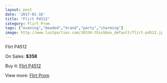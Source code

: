 ```yaml
---
layout: post
date: '2017-01-16'
title: "Flirt P4512"
category: Flirt Prom
tags: ["evening","beaded","brand","party","charming"]
image: http://www.lustparties.com/10334-thickbox_default/flirt-p4512.jpg
---
```

Flirt P4512

On Sales: **$358**
<a href="https://www.lustparties.com/en/flirt-prom/3513-flirt-p4512.html"><amp-img layout="responsive" width="600" height="600" src="//www.lustparties.com/10334-thickbox_default/flirt-p4512.jpg" alt="Flirt P4512 0" /></a>
<a href="https://www.lustparties.com/en/flirt-prom/3513-flirt-p4512.html"><amp-img layout="responsive" width="600" height="600" src="//www.lustparties.com/10335-thickbox_default/flirt-p4512.jpg" alt="Flirt P4512 1" /></a>
<a href="https://www.lustparties.com/en/flirt-prom/3513-flirt-p4512.html"><amp-img layout="responsive" width="600" height="600" src="//www.lustparties.com/10336-thickbox_default/flirt-p4512.jpg" alt="Flirt P4512 2" /></a>
<a href="https://www.lustparties.com/en/flirt-prom/3513-flirt-p4512.html"><amp-img layout="responsive" width="600" height="600" src="//www.lustparties.com/10337-thickbox_default/flirt-p4512.jpg" alt="Flirt P4512 3" /></a>
<a href="https://www.lustparties.com/en/flirt-prom/3513-flirt-p4512.html"><amp-img layout="responsive" width="600" height="600" src="//www.lustparties.com/10338-thickbox_default/flirt-p4512.jpg" alt="Flirt P4512 4" /></a>

Buy it: [Flirt P4512](https://www.lustparties.com/en/flirt-prom/3513-flirt-p4512.html "Flirt P4512")

View more: [Flirt Prom](https://www.lustparties.com/en/13-flirt-prom "Flirt Prom")